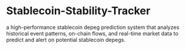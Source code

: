 # Stablecoin-Stability-Tracker
a high-performance stablecoin depeg prediction system that analyzes historical event patterns, on-chain flows, and real-time market data to predict and alert on potential stablecoin depegs.
